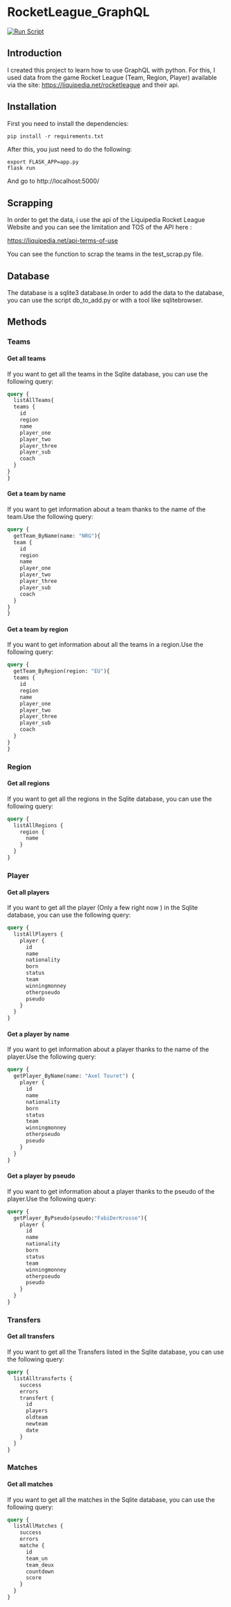 # RocketLeague_GraphQL

[![Run Script](https://github.com/SamirPS/RocketLeague_GraphQL/actions/workflows/main.yml/badge.svg)](https://github.com/SamirPS/RocketLeague_GraphQL/actions/workflows/main.yml)

## Introduction

I created this project to learn how to use GraphQL with python. For this, I used data from the game Rocket League (Team, Region, Player) available via the site: https://liquipedia.net/rocketleague and their api.

## Installation

First you need to install the dependencies:

```python
pip install -r requirements.txt
```

After this, you just need to do the following:

```shell
export FLASK_APP=app.py
flask run
```
And go to http://localhost:5000/

## Scrapping

In order to get the data, i use the api of the Liquipedia Rocket League Website and you can see the limitation and TOS of the API here :

https://liquipedia.net/api-terms-of-use

You can see the function to scrap the teams in the test_scrap.py file. 

## Database

The database is a sqlite3 database.In order to add the data to the database, you can use the script db_to_add.py or with a tool like sqlitebrowser.

## Methods

### Teams

#### Get all teams

If you want to get all the teams in the Sqlite database, you can use the following query:

```graphql
query {
  listAllTeams{
  teams {
    id
    region
    name
    player_one
    player_two
    player_three
    player_sub
    coach
  }
}
}
```

#### Get a team by name

If you want to get information about a team thanks to the name of the team.Use the following query:

```graphql
query {
  getTeam_ByName(name: "NRG"){
  team {
    id
    region
    name
    player_one
    player_two
    player_three
    player_sub
    coach
  }
}
}
```

#### Get a team by region

If you want to get information about all the teams in a region.Use the following query:

```graphql
query {
  getTeam_ByRegion(region: "EU"){
  teams {
    id
    region
    name
    player_one
    player_two
    player_three
    player_sub
    coach
  }
}
}
```

### Region

#### Get all regions

If you want to get all the regions in the Sqlite database, you can use the following query:

```graphql
query {
  listAllRegions {
    region {
      name
    }
  }
}

```

### Player

#### Get all players

If you want to get all the player (Only a few right now ) in the Sqlite database, you can use the following query:

```graphql
query {
  listAllPlayers {
    player {
      id
      name
      nationality
      born
      status
      team
      winningmonney
      otherpseudo
      pseudo
    }
  }
}

```


#### Get a player by name

If you want to get information about a player thanks to the name of the player.Use the following query:

```graphql
query {
  getPlayer_ByName(name: "Axel Touret") {
    player {
      id
      name
      nationality
      born
      status
      team
      winningmonney
      otherpseudo
      pseudo
    }
  }
}

```

#### Get a player by pseudo

If you want to get information about a player thanks to the pseudo of the player.Use the following query:

```graphql
query {
  getPlayer_ByPseudo(pseudo:"FabiDerKrosse"){
    player {
      id
      name
      nationality
      born
      status
      team
      winningmonney
      otherpseudo
      pseudo
    }
  }
}

```



### Transfers

#### Get all transfers

If you want to get all the Transfers listed in the Sqlite database, you can use the following query:

```graphql
query {
  listAlltransferts {
    success
    errors
    transfert {
      id
      players
      oldteam
      newteam
      date
    }
  }
}

```

### Matches

#### Get all matches

If you want to get all the matches in the Sqlite database, you can use the following query:

```graphql
query {
  listAllMatches {
    success
    errors
    matche {
      id
      team_un
      team_deux
      countdown
      score
    }
  }
}
```